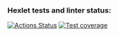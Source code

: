 ### Hexlet tests and linter status:
[![Actions Status](https://github.com/Mirdalan-p/python-project-52/workflows/hexlet-check/badge.svg)](https://github.com/Mirdalan-p/python-project-52/actions)
[![Test coverage](https://github.com/Mirdalan-p/python-project-52/actions/workflows/run_tests.yml/badge.svg)](https://github.com/Mirdalan-p/python-project-52/actions/workflows/run_tests.yml)
